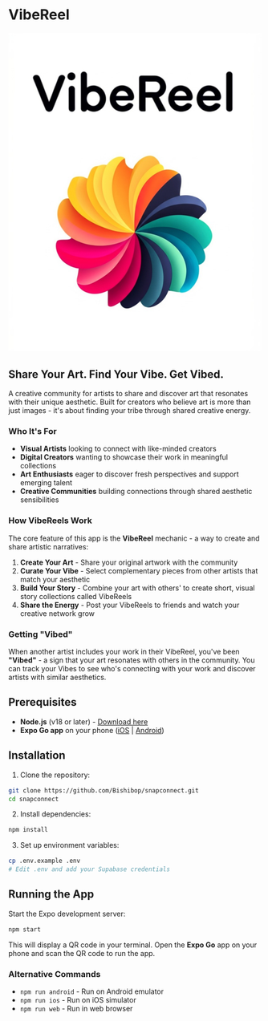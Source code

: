 # VibeReel

![VibeReelSignIn](./assets/images/VibeReelSignIn.jpeg)

## Share Your Art. Find Your Vibe. Get Vibed.

A creative community for artists to share and discover art that resonates with their unique aesthetic. Built for creators who believe art is more than just images - it's about finding your tribe through shared creative energy.

### Who It's For

- **Visual Artists** looking to connect with like-minded creators
- **Digital Creators** wanting to showcase their work in meaningful collections
- **Art Enthusiasts** eager to discover fresh perspectives and support emerging talent
- **Creative Communities** building connections through shared aesthetic sensibilities

### How VibeReels Work

The core feature of this app is the **VibeReel** mechanic - a way to create and share artistic narratives:

1. **Create Your Art** - Share your original artwork with the community
2. **Curate Your Vibe** - Select complementary pieces from other artists that match your aesthetic
3. **Build Your Story** - Combine your art with others' to create short, visual story collections called VibeReels
4. **Share the Energy** - Post your VibeReels to friends and watch your creative network grow

### Getting "Vibed"

When another artist includes your work in their VibeReel, you've been **"Vibed"** - a sign that your art resonates with others in the community. You can track your Vibes to see who's connecting with your work and discover artists with similar aesthetics.

## Prerequisites

- **Node.js** (v18 or later) - [Download here](https://nodejs.org/)
- **Expo Go app** on your phone ([iOS](https://apps.apple.com/app/expo-go/id982107779) | [Android](https://play.google.com/store/apps/details?id=host.exp.exponent))

## Installation

1. Clone the repository:

```bash
git clone https://github.com/Bishibop/snapconnect.git
cd snapconnect
```

2. Install dependencies:

```bash
npm install
```

3. Set up environment variables:

```bash
cp .env.example .env
# Edit .env and add your Supabase credentials
```

## Running the App

Start the Expo development server:

```bash
npm start
```

This will display a QR code in your terminal. Open the **Expo Go** app on your phone and scan the QR code to run the app.

### Alternative Commands

- `npm run android` - Run on Android emulator
- `npm run ios` - Run on iOS simulator
- `npm run web` - Run in web browser
